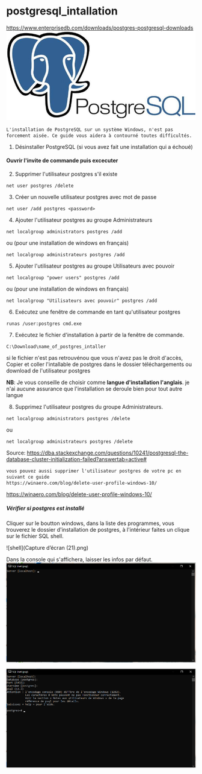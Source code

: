 # postgresql_intallation
https://www.enterprisedb.com/downloads/postgres-postgresql-downloads
![postgreSQL](xpostgresql.jpg.pagespeed.ic.82ZZ05AnGg.jpg)

```
L'installation de PostgreSQL sur un système Windows, n'est pas forcement aisée. Ce guide vous aidera à contourné toutes difficultés.
```


1. Désinstaller PostgreSQL  (si vous avez fait une installation qui a échoué)

#### Ouvrir l'invite de commande puis excecuter 
2. Supprimer l'utilisateur postgres s'il existe 
```
net user postgres /delete   
```
3. Créer un nouvelle utilisateur postgres avec mot de passe
```
net user /add postgres <password>
```
4. Ajouter l'utilisateur postgres au groupe Administrateurs
```
net localgroup administrators postgres /add
```
ou (pour une installation de windows en français)
```
net localgroup administrateurs postgres /add
```
5. Ajouter l'utilisateur postgres au groupe Utilisateurs avec pouvoir

```
net localgroup "power users" postgres /add
```
ou  (pour une installation de windows en français)
```
net localgroup "Utilisateurs avec pouvoir" postgres /add
```
6. Exécutez une fenêtre de commande en tant qu'utilisateur postgres

```
runas /user:postgres cmd.exe
```
7. Exécutez le fichier d'installation à partir de la fenêtre de commande.

```
C:\Download\name_of_postgres_intaller
```

si le fichier n'est pas retrouvénou que vous n'avez pas le droit d'accès, Copier et coller  l'intallable de postgres dans le dossier téléchargements ou download de l'utilisateur postgres

**NB**: Je vous conseille de choisir comme **langue d'installation l'anglais**. je n'ai aucune assurance que l'installation se deroule bien pour tout autre langue

8. Supprimez l'utilisateur postgres du groupe Administrateurs.
```
net localgroup administrators postgres /delete
```
ou 
```
net localgroup administrateurs postgres /delete
```

Source:
https://dba.stackexchange.com/questions/10241/postgresql-the-database-cluster-initialization-failed?answertab=active#

```
vous pouvez aussi supprimer l'utilisateur postgres de votre pc en suivant ce guide
https://winaero.com/blog/delete-user-profile-windows-10/
```

https://winaero.com/blog/delete-user-profile-windows-10/


##### Vérifier si postgres est installé

Cliquer sur le boutton windows, dans la liste des programmes, vous trouverez le dossier d'installation de postgres, à l'intérieur faites un clique sur le fichier SQL shell.

![shell](Capture d’écran (21).png)

Dans la console qui s'affichera, laisser les infos par défaut.
![shell](shell.png)


![shell_log](shell_log.png)

